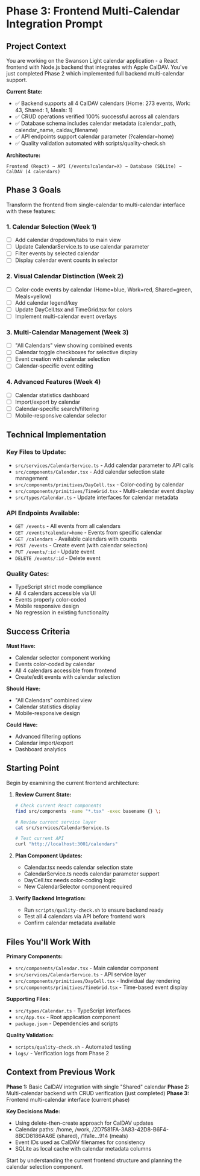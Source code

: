 # Phase 3: Frontend Multi-Calendar Integration Prompt

## Project Context

You are working on the Swanson Light calendar application - a React frontend with Node.js backend that integrates with Apple CalDAV. You've just completed Phase 2 which implemented full backend multi-calendar support.

**Current State:**
- ✅ Backend supports all 4 CalDAV calendars (Home: 273 events, Work: 43, Shared: 1, Meals: 1)
- ✅ CRUD operations verified 100% successful across all calendars
- ✅ Database schema includes calendar metadata (calendar_path, calendar_name, caldav_filename)
- ✅ API endpoints support calendar parameter (?calendar=home)
- ✅ Quality validation automated with scripts/quality-check.sh

**Architecture:**
```
Frontend (React) → API (/events?calendar=X) → Database (SQLite) → CalDAV (4 calendars)
```

## Phase 3 Goals

Transform the frontend from single-calendar to multi-calendar interface with these features:

### 1. Calendar Selection (Week 1)
- [ ] Add calendar dropdown/tabs to main view
- [ ] Update CalendarService.ts to use calendar parameter
- [ ] Filter events by selected calendar
- [ ] Display calendar event counts in selector

### 2. Visual Calendar Distinction (Week 2)
- [ ] Color-code events by calendar (Home=blue, Work=red, Shared=green, Meals=yellow)
- [ ] Add calendar legend/key
- [ ] Update DayCell.tsx and TimeGrid.tsx for colors
- [ ] Implement multi-calendar event overlays

### 3. Multi-Calendar Management (Week 3)
- [ ] "All Calendars" view showing combined events
- [ ] Calendar toggle checkboxes for selective display
- [ ] Event creation with calendar selection
- [ ] Calendar-specific event editing

### 4. Advanced Features (Week 4)
- [ ] Calendar statistics dashboard
- [ ] Import/export by calendar
- [ ] Calendar-specific search/filtering
- [ ] Mobile-responsive calendar selector

## Technical Implementation

### Key Files to Update:
- `src/services/CalendarService.ts` - Add calendar parameter to API calls
- `src/components/Calendar.tsx` - Add calendar selection state management
- `src/components/primitives/DayCell.tsx` - Color-coding by calendar
- `src/components/primitives/TimeGrid.tsx` - Multi-calendar event display
- `src/types/Calendar.ts` - Update interfaces for calendar metadata

### API Endpoints Available:
- `GET /events` - All events from all calendars
- `GET /events?calendar=home` - Events from specific calendar
- `GET /calendars` - Available calendars with counts
- `POST /events` - Create event (with calendar selection)
- `PUT /events/:id` - Update event
- `DELETE /events/:id` - Delete event

### Quality Gates:
- TypeScript strict mode compliance
- All 4 calendars accessible via UI
- Events properly color-coded
- Mobile responsive design
- No regression in existing functionality

## Success Criteria

**Must Have:**
- Calendar selector component working
- Events color-coded by calendar
- All 4 calendars accessible from frontend
- Create/edit events with calendar selection

**Should Have:**
- "All Calendars" combined view
- Calendar statistics display
- Mobile-responsive design

**Could Have:**
- Advanced filtering options
- Calendar import/export
- Dashboard analytics

## Starting Point

Begin by examining the current frontend architecture:

1. **Review Current State:**
   ```bash
   # Check current React components
   find src/components -name "*.tsx" -exec basename {} \;
   
   # Review current service layer
   cat src/services/CalendarService.ts
   
   # Test current API
   curl "http://localhost:3001/calendars"
   ```

2. **Plan Component Updates:**
   - Calendar.tsx needs calendar selection state
   - CalendarService.ts needs calendar parameter support
   - DayCell.tsx needs color-coding logic
   - New CalendarSelector component required

3. **Verify Backend Integration:**
   - Run `scripts/quality-check.sh` to ensure backend ready
   - Test all 4 calendars via API before frontend work
   - Confirm calendar metadata available

## Files You'll Work With

**Primary Components:**
- `src/components/Calendar.tsx` - Main calendar component
- `src/services/CalendarService.ts` - API service layer
- `src/components/primitives/DayCell.tsx` - Individual day rendering
- `src/components/primitives/TimeGrid.tsx` - Time-based event display

**Supporting Files:**
- `src/types/Calendar.ts` - TypeScript interfaces
- `src/App.tsx` - Root application component
- `package.json` - Dependencies and scripts

**Quality Validation:**
- `scripts/quality-check.sh` - Automated testing
- `logs/` - Verification logs from Phase 2

## Context from Previous Work

**Phase 1:** Basic CalDAV integration with single "Shared" calendar
**Phase 2:** Multi-calendar backend with CRUD verification (just completed)
**Phase 3:** Frontend multi-calendar interface (current phase)

**Key Decisions Made:**
- Using delete-then-create approach for CalDAV updates
- Calendar paths: /home, /work, /2D7581FA-3A83-42D8-B6F4-8BCD8186AA6E (shared), /1fa1e...914 (meals)
- Event IDs used as CalDAV filenames for consistency
- SQLite as local cache with calendar metadata columns

Start by understanding the current frontend structure and planning the calendar selection component.